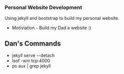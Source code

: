 ### Personal Website Development

Using jekyll and bootstrap to build my personal website.

* Motiviation - Build my Dad a website :)

## Dan's Commands

* jekyll serve --detach
* lsof -wni tcp:4000
* ps aux | grep jekyll

